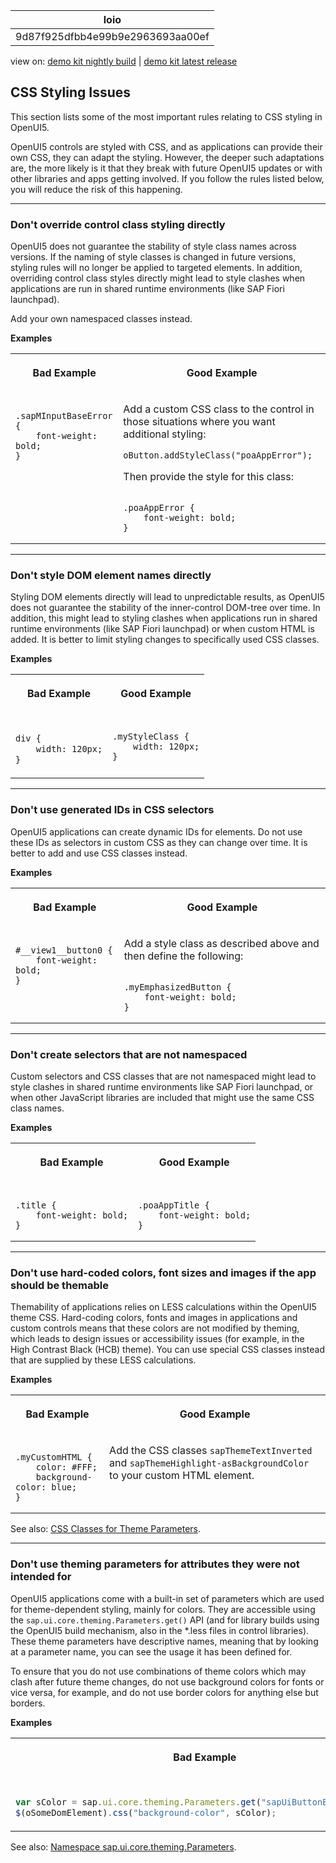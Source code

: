 <!-- loio9d87f925dfbb4e99b9e2963693aa00ef -->

| loio |
| -----|
| 9d87f925dfbb4e99b9e2963693aa00ef |

<div id="loio">

view on: [demo kit nightly build](https://sdk.openui5.org/nightly/#/topic/9d87f925dfbb4e99b9e2963693aa00ef) | [demo kit latest release](https://sdk.openui5.org/topic/9d87f925dfbb4e99b9e2963693aa00ef)</div>

## CSS Styling Issues

This section lists some of the most important rules relating to CSS styling in OpenUI5.

OpenUI5 controls are styled with CSS, and as applications can provide their own CSS, they can adapt the styling. However, the deeper such adaptations are, the more likely is it that they break with future OpenUI5 updates or with other libraries and apps getting involved. If you follow the rules listed below, you will reduce the risk of this happening.

***

<a name="loio9d87f925dfbb4e99b9e2963693aa00ef__1"/>

### Don't override control class styling directly

OpenUI5 does not guarantee the stability of style class names across versions. If the naming of style classes is changed in future versions, styling rules will no longer be applied to targeted elements. In addition, overriding control class styles directly might lead to style clashes when applications are run in shared runtime environments \(like SAP Fiori launchpad\).

Add your own namespaced classes instead.

**Examples**


<table>
<tr>
<th valign="top">

Bad Example

</th>
<th valign="top">

Good Example

</th>
</tr>
<tr>
<td valign="top">

```

.sapMInputBaseError {
	font-weight: bold;
}
```



</td>
<td valign="top">

Add a custom CSS class to the control in those situations where you want additional styling:

`oButton.addStyleClass("poaAppError");`

Then provide the style for this class:

```

.poaAppError {
	font-weight: bold;
}

```



</td>
</tr>
</table>

***

<a name="loio9d87f925dfbb4e99b9e2963693aa00ef__2"/>

### Don't style DOM element names directly

Styling DOM elements directly will lead to unpredictable results, as OpenUI5 does not guarantee the stability of the inner-control DOM-tree over time. In addition, this might lead to styling clashes when applications run in shared runtime environments \(like SAP Fiori launchpad\) or when custom HTML is added. It is better to limit styling changes to specifically used CSS classes.

**Examples**


<table>
<tr>
<th valign="top">

Bad Example

</th>
<th valign="top">

Good Example

</th>
</tr>
<tr>
<td valign="top">

```html

div {
	width: 120px;
}
```



</td>
<td valign="top">

```

.myStyleClass {
	width: 120px;
}
```



</td>
</tr>
</table>

***

<a name="loio9d87f925dfbb4e99b9e2963693aa00ef__3"/>

### Don't use generated IDs in CSS selectors

OpenUI5 applications can create dynamic IDs for elements. Do not use these IDs as selectors in custom CSS as they can change over time. It is better to add and use CSS classes instead.

**Examples**


<table>
<tr>
<th valign="top">

Bad Example

</th>
<th valign="top">

Good Example

</th>
</tr>
<tr>
<td valign="top">

```

#__view1__button0 {
	font-weight: bold;
}
```



</td>
<td valign="top">

Add a style class as described above and then define the following:

```

.myEmphasizedButton {
	font-weight: bold;
}
```



</td>
</tr>
</table>

***

<a name="loio9d87f925dfbb4e99b9e2963693aa00ef__4"/>

### Don't create selectors that are not namespaced

Custom selectors and CSS classes that are not namespaced might lead to style clashes in shared runtime environments like SAP Fiori launchpad, or when other JavaScript libraries are included that might use the same CSS class names.

**Examples**


<table>
<tr>
<th valign="top">

Bad Example

</th>
<th valign="top">

Good Example

</th>
</tr>
<tr>
<td valign="top">

```

.title {
	font-weight: bold;
}
```



</td>
<td valign="top">

```

.poaAppTitle {
	font-weight: bold;
}
```



</td>
</tr>
</table>

***

<a name="loio9d87f925dfbb4e99b9e2963693aa00ef__5"/>

### Don't use hard-coded colors, font sizes and images if the app should be themable

Themability of applications relies on LESS calculations within the OpenUI5 theme CSS. Hard-coding colors, fonts and images in applications and custom controls means that these colors are not modified by theming, which leads to design issues or accessibility issues \(for example, in the High Contrast Black \(HCB\) theme\). You can use special CSS classes instead that are supplied by these LESS calculations.

**Examples**


<table>
<tr>
<th valign="top">

Bad Example

</th>
<th valign="top">

Good Example

</th>
</tr>
<tr>
<td valign="top">

```

.myCustomHTML {
	color: #FFF;
	background-color: blue;
}
```



</td>
<td valign="top">

Add the CSS classes `sapThemeTextInverted` and `sapThemeHighlight-asBackgroundColor` to your custom HTML element.

</td>
</tr>
</table>

See also: [CSS Classes for Theme Parameters](CSS_Classes_for_Theme_Parameters_ea08f53.md).

***

<a name="loio9d87f925dfbb4e99b9e2963693aa00ef__6"/>

### Don't use theming parameters for attributes they were not intended for

OpenUI5 applications come with a built-in set of parameters which are used for theme-dependent styling, mainly for colors. They are accessible using the `sap.ui.core.theming.Parameters.get()` API \(and for library builds using the OpenUI5 build mechanism, also in the \*.less files in control libraries\). These theme parameters have descriptive names, meaning that by looking at a parameter name, you can see the usage it has been defined for.

To ensure that you do not use combinations of theme colors which may clash after future theme changes, do not use background colors for fonts or vice versa, for example, and do not use border colors for anything else but borders.

**Examples**


<table>
<tr>
<th valign="top">

Bad Example

</th>
<th valign="top">

Good Example

</th>
</tr>
<tr>
<td valign="top">

```js

var sColor = sap.ui.core.theming.Parameters.get("sapUiButtonBorderColor");
$(oSomeDomElement).css("background-color", sColor);
```



</td>
<td valign="top">

```js

var sColor = sap.ui.core.theming.Parameters.get("sapUiButtonBorderColor");
$(oSomeDomElement).css("border-color", sColor);
```



</td>
</tr>
</table>

See also: [Namespace sap.ui.core.theming.Parameters](https://sdk.openui5.org/api/sap.ui.core.theming.Parameters).

